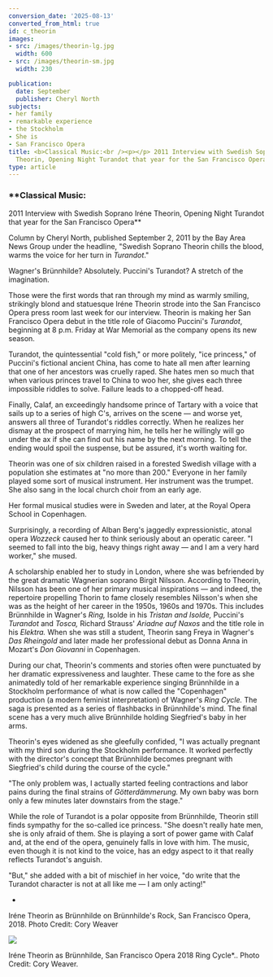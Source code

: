 ```yaml
---
conversion_date: '2025-08-13'
converted_from_html: true
id: c_theorin
images:
- src: /images/theorin-lg.jpg
  width: 600
- src: /images/theorin-sm.jpg
  width: 230

publication:
  date: September
  publisher: Cheryl North
subjects:
- her family
- remarkable experience
- the Stockholm
- She is
- San Francisco Opera
title: <b>Classical Music:<br /><p></p> 2011 Interview with Swedish Soprano Iréne
  Theorin, Opening Night Turandot that year for the San Francisco Opera</b>
type: article
---
```


### **Classical Music:

 2011 Interview with Swedish Soprano Iréne Theorin, Opening Night Turandot that year for the San Francisco Opera**

Column by Cheryl North, published September 2, 2011 by the Bay Area News Group under the headline, "Swedish Soprano Theorin chills the blood, warms the voice for her turn in *Turandot*."

Wagner's Brünnhilde? Absolutely. Puccini's Turandot? A stretch of the imagination.

Those were the first words that ran through my mind as warmly smiling, strikingly blond and statuesque Iréne Theorin strode into the San Francisco Opera press room last week for our interview. Theorin is making her San Francisco Opera debut in the title role of Giacomo Puccini's *Turandot*, beginning at 8 p.m. Friday at War Memorial as the company opens its new season.

Turandot, the quintessential "cold fish," or more politely, "ice princess," of Puccini's fictional ancient China, has come to hate all men after learning that one of her ancestors was cruelly raped. She hates men so much that when various princes travel to China to woo her, she gives each three impossible riddles to solve. Failure leads to a chopped-off head.

Finally, Calaf, an exceedingly handsome prince of Tartary with a voice that sails up to a series of high C's, arrives on the scene — and worse yet, answers all three of Turandot's riddles correctly. When he realizes her dismay at the prospect of marrying him, he tells her he willingly will go under the ax if she can find out his name by the next morning. To tell the ending would spoil the suspense, but be assured, it's worth waiting for.

Theorin was one of six children raised in a forested Swedish village with a population she estimates at "no more than 200." Everyone in her family played some sort of musical instrument. Her instrument was the trumpet. She also sang in the local church choir from an early age.

Her formal musical studies were in Sweden and later, at the Royal Opera School in Copenhagen.

Surprisingly, a recording of Alban Berg's jaggedly expressionistic, atonal opera *Wozzeck* caused her to think seriously about an operatic career. "I seemed to fall into the big, heavy things right away — and I am a very hard worker," she mused.

A scholarship enabled her to study in London, where she was befriended by the great dramatic Wagnerian soprano Birgit Nilsson. According to Theorin, Nilsson has been one of her primary musical inspirations — and indeed, the repertoire propelling Thorin to fame closely resembles Nilsson's when she was as the height of her career in the 1950s, 1960s and 1970s. This includes Brünnhilde in Wagner's *Ring,* Isolde in his *Tristan and Isolde,* Puccini's *Turandot* and *Tosca,* Richard Strauss' *Ariadne auf Naxos* and the title role in his *Elektra.* When she was still a student, Theorin sang Freya in Wagner's *Das Rheingold* and later made her professional debut as Donna Anna in Mozart's *Don Giovanni* in Copenhagen.

During our chat, Theorin's comments and stories often were punctuated by her dramatic expressiveness and laughter. These came to the fore as she animatedly told of her remarkable experience singing Brünnhilde in a Stockholm performance of what is now called the "Copenhagen" production (a modern feminist interpretation) of Wagner's *Ring Cycle.* The saga is presented as a series of flashbacks in Brünnhilde's mind. The final scene has a very much alive Brünnhilde holding Siegfried's baby in her arms.

Theorin's eyes widened as she gleefully confided, "I was actually pregnant with my third son during the Stockholm performance. It worked perfectly with the director's concept that Brünnhilde becomes pregnant with Siegfried's child during the course of the cycle."

"The only problem was, I actually started feeling contractions and labor pains during the final strains of *Götterdämmerung.* My own baby was born only a few minutes later downstairs from the stage."

While the role of Turandot is a polar opposite from Brünnhilde, Theorin still finds sympathy for the so-called ice princess. "She doesn't really hate men, she is only afraid of them. She is playing a sort of power game with Calaf and, at the end of the opera, genuinely falls in love with him. The music, even though it is not kind to the voice, has an edgy aspect to it that really reflects Turandot's anguish.

"But," she added with a bit of mischief in her voice, "do write that the Turandot character is not at all like me — I am only acting!"

*

Iréne Theorin as Brünnhilde on Brünnhilde's Rock, San Francisco Opera, 2018. Photo Credit: Cory Weaver

![](/images/theorin-sm.jpg)

Iréne Theorin as Brünnhilde, San Francisco Opera 2018 Ring Cycle*.. Photo Credit: Cory Weaver.

